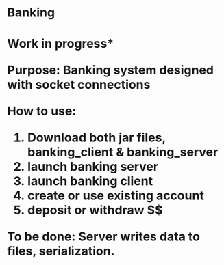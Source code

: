 # Banking

<h1> 
Work in progress*

Purpose:
Banking system designed with socket connections

How to use:
1) Download both jar files, banking_client & banking_server
2) launch banking server
3) launch banking client
4) create or use existing account
5) deposit or withdraw $$

To be done:
Server writes data to files, serialization.


</h1>
